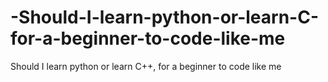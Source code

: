 # -Should-I-learn-python-or-learn-C-for-a-beginner-to-code-like-me
 Should I learn python or learn C++, for a beginner to code like me
